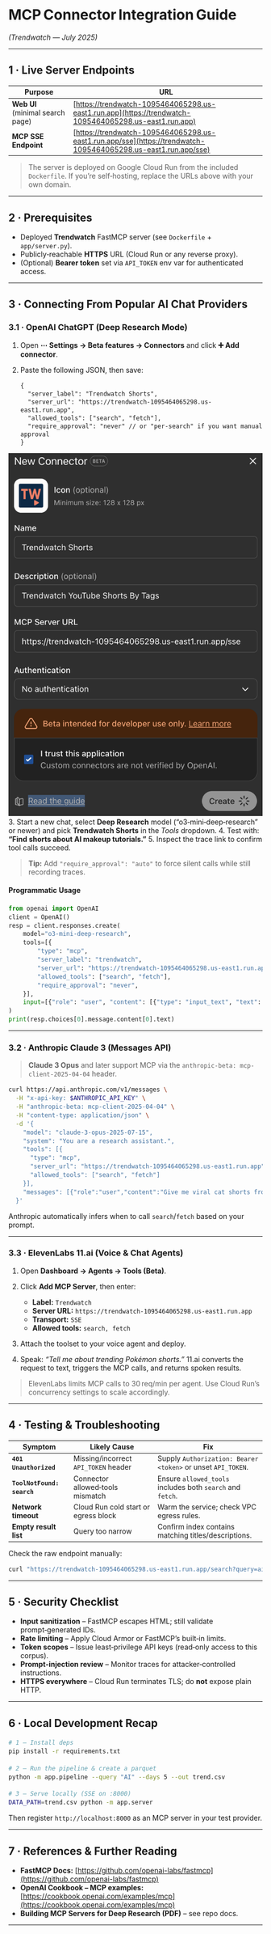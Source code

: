 # MCP Connector Integration Guide

*(Trendwatch — July 2025)*

---

## 1 · Live Server Endpoints

| Purpose                          | URL                                                                                                            |
| -------------------------------- | -------------------------------------------------------------------------------------------------------------- |
| **Web UI** (minimal search page) | [https://trendwatch-1095464065298.us-east1.run.app](https://trendwatch-1095464065298.us-east1.run.app)         |
| **MCP SSE Endpoint**             | [https://trendwatch-1095464065298.us-east1.run.app/sse](https://trendwatch-1095464065298.us-east1.run.app/sse) |

> The server is deployed on Google Cloud Run from the included `Dockerfile`. If you’re self‑hosting, replace the URLs above with your own domain.

---

## 2 · Prerequisites

* Deployed **Trendwatch** FastMCP server (see `Dockerfile` + `app/server.py`).
* Publicly‑reachable **HTTPS** URL (Cloud Run or any reverse proxy).
* (Optional) **Bearer token** set via `API_TOKEN` env var for authenticated access.

---

## 3 · Connecting From Popular AI Chat Providers

### 3.1 · OpenAI ChatGPT (Deep Research Mode)

1. Open **⋯ Settings → Beta features → Connectors** and click **➕ Add connector**.
2. Paste the following JSON, then save:

   ```jsonc
   {
     "server_label": "Trendwatch Shorts",
     "server_url": "https://trendwatch-1095464065298.us-east1.run.app",
     "allowed_tools": ["search", "fetch"],
     "require_approval": "never" // or "per-search" if you want manual approval
   }
   ```

![Connecting ChatGPT MCP](app/ui/static/mcp_chatgpt.png "Connecting ChatGPT MCP")
3. Start a new chat, select **Deep Research** model (“o3‑mini‑deep‑research” or newer) and pick **Trendwatch Shorts** in the *Tools* dropdown.
4. Test with: **“Find shorts about AI makeup tutorials.”**
5. Inspect the trace link to confirm tool calls succeed.

> **Tip:** Add `"require_approval": "auto"` to force silent calls while still recording traces.

#### Programmatic Usage

```python
from openai import OpenAI
client = OpenAI()
resp = client.responses.create(
    model="o3-mini-deep-research",
    tools=[{
        "type": "mcp",
        "server_label": "trendwatch",
        "server_url": "https://trendwatch-1095464065298.us-east1.run.app",
        "allowed_tools": ["search", "fetch"],
        "require_approval": "never",
    }],
    input=[{"role": "user", "content": [{"type": "input_text", "text": "Top skateboarding shorts uploaded this week"}]}],
)
print(resp.choices[0].message.content[0].text)
```

---

### 3.2 · Anthropic Claude 3 (Messages API)

> **Claude 3 Opus** and later support MCP via the `anthropic-beta: mcp-client-2025-04-04` header.

```bash
curl https://api.anthropic.com/v1/messages \
  -H "x-api-key: $ANTHROPIC_API_KEY" \
  -H "anthropic-beta: mcp-client-2025-04-04" \
  -H "content-type: application/json" \
  -d '{
    "model": "claude-3-opus-2025-07-15",
    "system": "You are a research assistant.",
    "tools": [{
      "type": "mcp",
      "server_url": "https://trendwatch-1095464065298.us-east1.run.app",
      "allowed_tools": ["search", "fetch"]
    }],
    "messages": [{"role":"user","content":"Give me viral cat shorts from the past 48 hours"}]
  }'
```

Anthropic automatically infers when to call `search`/`fetch` based on your prompt.

---

### 3.3 · ElevenLabs 11.ai (Voice & Chat Agents)

1. Open **Dashboard → Agents → Tools (Beta)**.
2. Click **Add MCP Server**, then enter:

   * **Label:** `Trendwatch`
   * **Server URL:** `https://trendwatch-1095464065298.us-east1.run.app`
   * **Transport:** `SSE`
   * **Allowed tools:** `search, fetch`
3. Attach the toolset to your voice agent and deploy.
4. Speak: *“Tell me about trending Pokémon shorts.”* 11.ai converts the request to text, triggers the MCP calls, and returns spoken results.

> ElevenLabs limits MCP calls to 30 req/min per agent. Use Cloud Run’s concurrency settings to scale accordingly.

---

## 4 · Testing & Troubleshooting

| Symptom                    | Likely Cause                         | Fix                                                          |
| -------------------------- | ------------------------------------ | ------------------------------------------------------------ |
| **`401 Unauthorized`**     | Missing/incorrect `API_TOKEN` header | Supply `Authorization: Bearer <token>` or unset `API_TOKEN`. |
| **`ToolNotFound: search`** | Connector allowed‑tools mismatch     | Ensure `allowed_tools` includes both `search` and `fetch`.   |
| **Network timeout**        | Cloud Run cold start or egress block | Warm the service; check VPC egress rules.                    |
| **Empty result list**      | Query too narrow                     | Confirm index contains matching titles/descriptions.         |

Check the raw endpoint manually:

```bash
curl "https://trendwatch-1095464065298.us-east1.run.app/search?query=ai"
```

---

## 5 · Security Checklist

* **Input sanitization** – FastMCP escapes HTML; still validate prompt‑generated IDs.
* **Rate limiting** – Apply Cloud Armor or FastMCP’s built‑in limits.
* **Token scopes** – Issue least‑privilege API keys (read‑only access to this corpus).
* **Prompt‑injection review** – Monitor traces for attacker‑controlled instructions.
* **HTTPS everywhere** – Cloud Run terminates TLS; do **not** expose plain HTTP.

---

## 6 · Local Development Recap

```bash
# 1 – Install deps
pip install -r requirements.txt

# 2 – Run the pipeline & create a parquet
python -m app.pipeline --query "AI" --days 5 --out trend.csv

# 3 – Serve locally (SSE on :8000)
DATA_PATH=trend.csv python -m app.server
```

Then register `http://localhost:8000` as an MCP server in your test provider.

---

## 7 · References & Further Reading

* **FastMCP Docs:** [https://github.com/openai-labs/fastmcp](https://github.com/openai-labs/fastmcp)
* **OpenAI Cookbook – MCP examples:** [https://cookbook.openai.com/examples/mcp](https://cookbook.openai.com/examples/mcp)
* **Building MCP Servers for Deep Research (PDF)** – see repo docs.

---


